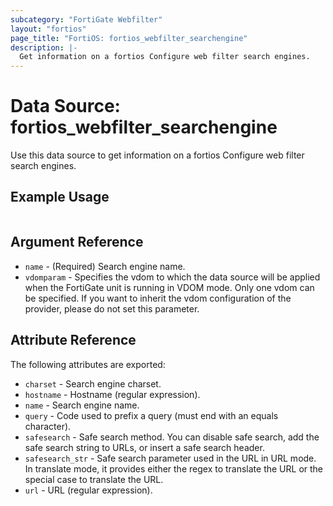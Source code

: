 ```yaml
---
subcategory: "FortiGate Webfilter"
layout: "fortios"
page_title: "FortiOS: fortios_webfilter_searchengine"
description: |-
  Get information on a fortios Configure web filter search engines.
---
```


# Data Source: fortios_webfilter_searchengine
Use this data source to get information on a fortios Configure web filter search engines.


## Example Usage

```hcl

```

## Argument Reference

* `name` - (Required) Search engine name.
* `vdomparam` - Specifies the vdom to which the data source will be applied when the FortiGate unit is running in VDOM mode. Only one vdom can be specified. If you want to inherit the vdom configuration of the provider, please do not set this parameter.

## Attribute Reference

The following attributes are exported:

* `charset` - Search engine charset.
* `hostname` - Hostname (regular expression).
* `name` - Search engine name.
* `query` - Code used to prefix a query (must end with an equals character).
* `safesearch` - Safe search method. You can disable safe search, add the safe search string to URLs, or insert a safe search header.
* `safesearch_str` - Safe search parameter used in the URL in URL mode. In translate mode, it provides either the regex to translate the URL or the special case to translate the URL.
* `url` - URL (regular expression).
